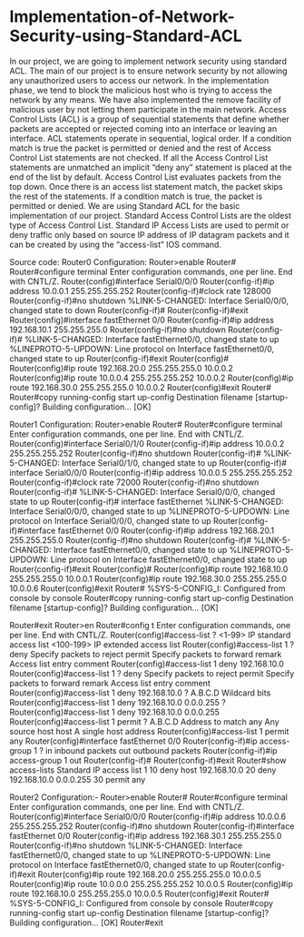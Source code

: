 # Implementation-of-Network-Security-using-Standard-ACL
In our project, we are going to implement network security using standard ACL.
The main of our project is to ensure network security by not allowing any 
unauthorized users to access our network. In the implementation phase, we tend to 
block the malicious host who is trying to access the network by any means. We 
have also implemented the remove facility of malicious user by not letting them 
participate in the main network.
Access Control Lists (ACL) is a group of sequential statements that define whether 
packets are accepted or rejected coming into an interface or leaving an interface. 
ACL statements operate in sequential, logical order. If a condition match is true the 
packet is permitted or denied and the rest of Access Control List statements are not 
checked. If all the Access Control List statements are unmatched an implicit “deny 
any” statement is placed at the end of the list by default. Access Control List 
evaluates packets from the top down. Once there is an access list statement match, 
the packet skips the rest of the statements. If a condition match is true, the packet is 
permitted or denied.
We are using Standard ACL for the basic implementation of our project. Standard 
Access Control Lists are the oldest type of Access Control List. Standard IP Access 
Lists are used to permit or deny traffic only based on source IP address of IP 
datagram packets and it can be created by using the “access-list” IOS command.

Source code:
Router0 Configuration:
Router>enable
Router#
Router#configure terminal
Enter configuration commands, one per line. End with CNTL/Z.
Router(config)#interface Serial0/0/0
Router(config-if)#ip address 10.0.0.1 255.255.255.252
Router(config-if)#clock rate 128000
Router(config-if)#no shutdown
%LINK-5-CHANGED: Interface Serial0/0/0, changed state to down
Router(config-if)#
Router(config-if)#exit
Router(config)#interface fastEthernet 0/0
Router(config-if)#ip address 192.168.10.1 255.255.255.0
Router(config-if)#no shutdown
Router(config-if)#
%LINK-5-CHANGED: Interface fastEthernet0/0, changed state to up
%LINEPROTO-5-UPDOWN: Line protocol on Interface fastEthernet0/0, changed 
state to
up
Router(config-if)#exit
Router(config)#
Router(config)#ip route 192.168.20.0 255.255.255.0 10.0.0.2
Router(config)#ip route 10.0.0.4 255.255.255.252 10.0.0.2
Router(config)#ip route 192.168.30.0 255.255.255.0 10.0.0.2
Router(config)#exit
Router#
Router#copy running-config start up-config 
Destination filename [startup-config]?
Building configuration…
[OK]

Router1 Configuration:
Router>enable
Router#
Router#configure terminal
Enter configuration commands, one per line. End with CNTL/Z.
Router(config)#interface Serial0/1/0
Router(config-if)#ip address 10.0.0.2 255.255.255.252
Router(config-if)#no shutdown
Router(config-if)#
%LINK-5-CHANGED: Interface Serial0/1/0, changed state to up
Router(config-if)# interface Serial0/0/0
Router(config-if)#ip address 10.0.0.5 255.255.255.252
Router(config-if)#clock rate 72000
Router(config-if)#no shutdown
Router(config-if)#
%LINK-5-CHANGED: Interface Serial0/0/0, changed state to up
Router(config-if)# interface fastEthernet 
%LINK-5-CHANGED: Interface Serial0/0/0, changed state to up
%LINEPROTO-5-UPDOWN: Line protocol on Interface Serial0/0/0, changed state 
to
up
Router(config-if)#interface fastEthernet 0/0
Router(config-if)#ip address 192.168.20.1 255.255.255.0
Router(config-if)#no shutdown
Router(config-if)#
%LINK-5-CHANGED: Interface fastEthernet0/0, changed state to up
%LINEPROTO-5-UPDOWN: Line protocol on Interface fastEthernet0/0, changed 
state to
up
Router(config-if)#exit
Router(config)#
Router(config)#ip route 192.168.10.0 255.255.255.0 10.0.0.1
Router(config)#ip route 192.168.30.0 255.255.255.0 10.0.0.6
Router(config)#exit
Router#
%SYS-5-CONFIG_I: Configured from console by console
Router#copy running-config start up-config 
Destination filename [startup-config]?
Building configuration…
[OK]

Router#exit
Router>en
Router#config t
Enter configuration commands, one per line. End with CNTL/Z.
Router(config)#access-list ?
<1-99> IP standard access list
<100-199> IP extended access list
Router(config)#access-list 1 ?
deny Specify packets to reject
permit Specify packets to forward
remark Access list entry comment
Router(config)#access-list 1 deny 192.168.10.0
Router(config)#access-list 1 ?
deny Specify packets to reject
permit Specify packets to forward
remark Access list entry comment
Router(config)#access-list 1 deny 192.168.10.0 ?
A.B.C.D Wildcard bits
<cr>
Router(config)#access-list 1 deny 192.168.10.0 0.0.0.255 ?
<cr>
Router(config)#access-list 1 deny 192.168.10.0 0.0.0.255 
Router(config)#access-list 1 permit ?
A.B.C.D Address to match
any Any source host
host A single host address
Router(config)#access-list 1 permit any
Router(config)#interface fastEthernet 0/0
Router(config-if)#ip access-group 1 ?
in inbound packets
out outbound packets
Router(config-if)#ip access-group 1 out
Router(config-if)#
Router(config-if)#exit
Router#show access-lists
Standard IP access list 1
10 deny host 192.168.10.0
20 deny 192.168.10.0 0.0.0.255
30 permit any
  
Router2 Configuration:-
Router>enable
Router#
Router#configure terminal
Enter configuration commands, one per line. End with CNTL/Z.
Router(config)#interface Serial0/0/0
Router(config-if)#ip address 10.0.0.6 255.255.255.252
Router(config-if)#no shutdown
Router(config-if)#interface fastEthernet 0/0
Router(config-if)#ip address 192.168.30.1 255.255.255.0
Router(config-if)#no shutdown
%LINK-5-CHANGED: Interface fastEthernet0/0, changed state to up
%LINEPROTO-5-UPDOWN: Line protocol on Interface fastEthernet0/0, changed 
state to
up
Router(config-if)#exit
Router(config)#ip route 192.168.20.0 255.255.255.0 10.0.0.5
Router(config)#ip route 10.0.0.0 255.255.255.252 10.0.0.5
Router(config)#ip route 192.168.10.0 255.255.255.0 10.0.0.5
Router(config)#exit
Router#
%SYS-5-CONFIG_I: Configured from console by console
Router#copy running-config start up-config 
Destination filename [startup-config]?
Building configuration…
[OK]
Router#exit

